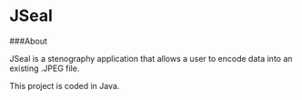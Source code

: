 JSeal
====================

###About

JSeal is a stenography application that allows a user to encode data into an existing .JPEG file.

This project is coded in Java.